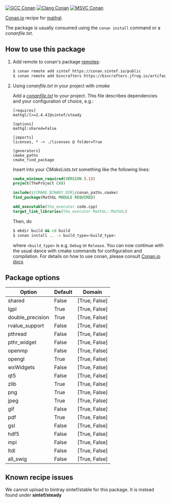 [![GCC Conan](https://github.com/sintef-ocean/conan-mathgl/workflows/GCC%20Conan/badge.svg)](https://github.com/sintef-ocean/conan-mathgl/actions?query=workflow%3A"GCC+Conan")
[![Clang Conan](https://github.com/sintef-ocean/conan-mathgl/workflows/Clang%20Conan/badge.svg)](https://github.com/sintef-ocean/conan-mathgl/actions?query=workflow%3A"Clang+Conan")
[![MSVC Conan](https://github.com/sintef-ocean/conan-mathgl/workflows/MSVC%20Conan/badge.svg)](https://github.com/sintef-ocean/conan-mathgl/actions?query=workflow%3A"MSVC+Conan")


[Conan.io](https://conan.io) recipe for [mathgl](http://mathgl.sourceforge.net).

The package is usually consumed using the `conan install` command or a *conanfile.txt*.

## How to use this package

1. Add remote to conan's package [remotes](https://docs.conan.io/en/latest/reference/commands/misc/remote.html?highlight=remotes):

   ```bash
   $ conan remote add sintef https://conan.sintef.io/public
   $ conan remote add bincrafters https://bincrafters.jfrog.io/artifactory/api/conan/public-conan
   ```

2. Using *conanfile.txt* in your project with *cmake*

   Add a [*conanfile.txt*](http://docs.conan.io/en/latest/reference/conanfile_txt.html) to your project. This file describes dependencies and your configuration of choice, e.g.:

   ```
   [requires]
   mathgl/[>=2.4.4]@sintef/steady

   [options]
   mathgl:shared=False

   [imports]
   licenses, * -> ./licenses @ folder=True

   [generators]
   cmake_paths
   cmake_find_package
   ```

   Insert into your *CMakeLists.txt* something like the following lines:
   ```cmake
   cmake_minimum_required(VERSION 3.13)
   project(TheProject CXX)

   include(${CMAKE_BINARY_DIR}/conan_paths.cmake)
   find_package(MathGL MODULE REQUIRED)

   add_executable(the_executor code.cpp)
   target_link_libraries(the_executor MathGL::MathGL)
   ```
   Then, do
   ```bash
   $ mkdir build && cd build
   $ conan install .. -s build_type=<build_type>
   ```
   where `<build_type>` is e.g. `Debug` or `Release`.
   You can now continue with the usual dance with cmake commands for configuration and compilation. For details on how to use conan, please consult [Conan.io docs](http://docs.conan.io/en/latest/)

## Package options

Option | Default | Domain
---|---|---
shared   | False | [True, False]
lgpl     | True  | [True, False]
double_precision | True  | [True, False]
rvalue_support | False  | [True, False]
pthread  | False  | [True, False]
pthr_widget | False  | [True, False]
openmp   | False | [True, False]
opengl   | True  | [True, False]
wxWidgets | False  | [True, False]
qt5      | False  | [True, False]
zlib     | True  | [True, False]
png      | True  | [True, False]
jpeg     | True  | [True, False]
gif      | False  | [True, False]
pdf      | True  | [True, False]
gsl      | False  | [True, False]
hdf5     | False  | [True, False]
mpi      | False  | [True, False]
ltdl     | False  | [True, False]
all_swig | False | [True, False]

## Known recipe issues

We cannot upload to bintray sintef/stable for this package. It is instead found under **sintef/steady**
